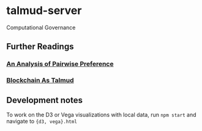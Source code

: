 # talmud-server
Computational Governance

## Further Readings

### [An Analysis of Pairwise Preference](http://nbviewer.jupyter.org/github/kronosapiens/thesis/blob/master/tex/thesis.pdf)

### [Blockchain As Talmud](http://kronosapiens.github.io/blog/2016/01/11/blockchain-as-talmud.html)


## Development notes

To work on the D3 or Vega visualizations with local data, run `npm start` and navigate to `{d3, vega}.html`
